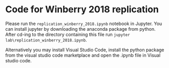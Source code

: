 # Code for Winberry 2018 replication

Please run the `replication_winberry_2018.ipynb` notebook in Jupyter. You can install jupyter by downloading the anaconda package from python. After cd-ing to the directory containing this file run `jupyter lab\replication_winberry_2018.ipynb`.

Alternatively you may install Visual Studio Code, install the python package from the visual studio code marketplace and open the .ipynb file in Visual studio code.